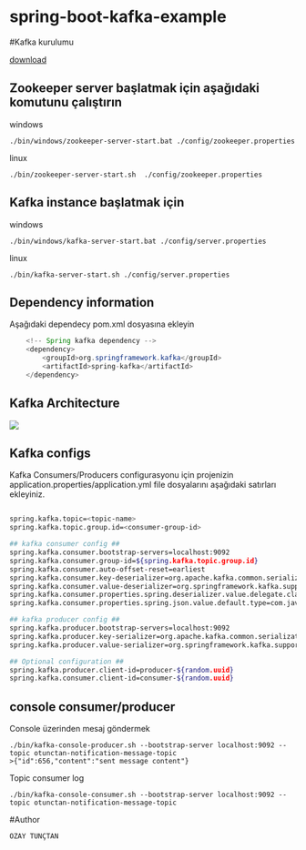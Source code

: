 # spring-boot-kafka-example

#Kafka kurulumu

<a href='https://kafka.apache.org/quickstart'>download</a>



## Zookeeper server başlatmak için aşağıdaki komutunu çalıştırın

windows

```
./bin/windows/zookeeper-server-start.bat ./config/zookeeper.properties 

```

linux


```
./bin/zookeeper-server-start.sh  ./config/zookeeper.properties
```

## Kafka instance başlatmak için 

windows

```
./bin/windows/kafka-server-start.bat ./config/server.properties 

```
linux

```
./bin/kafka-server-start.sh ./config/server.properties 

```


## Dependency information

Aşağıdaki dependecy pom.xml dosyasına ekleyin

```java
	<!-- Spring kafka dependency -->
	<dependency>
		<groupId>org.springframework.kafka</groupId>
		<artifactId>spring-kafka</artifactId>
	</dependency>
```
## Kafka Architecture

<img src="https://upload.wikimedia.org/wikipedia/commons/thumb/6/64/Overview_of_Apache_Kafka.svg/677px-Overview_of_Apache_Kafka.svg.png">

## Kafka configs

Kafka Consumers/Producers configurasyonu için projenizin  application.properties/application.yml file 
dosyalarını aşağıdaki satırları ekleyiniz.



```bash

spring.kafka.topic=<topic-name>
spring.kafka.topic.group.id=<consumer-group-id>

## kafka consumer config ##
spring.kafka.consumer.bootstrap-servers=localhost:9092
spring.kafka.consumer.group-id=${spring.kafka.topic.group.id}
spring.kafka.consumer.auto-offset-reset=earliest
spring.kafka.consumer.key-deserializer=org.apache.kafka.common.serialization.StringDeserializer
spring.kafka.consumer.value-deserializer=org.springframework.kafka.support.serializer.ErrorHandlingDeserializer
spring.kafka.consumer.properties.spring.deserializer.value.delegate.class: org.springframework.kafka.support.serializer.JsonDeserializer
spring.kafka.consumer.properties.spring.json.value.default.type=com.java.techhub.kafka.demo.model.UserDetails

## kafka producer config ##
spring.kafka.producer.bootstrap-servers=localhost:9092
spring.kafka.producer.key-serializer=org.apache.kafka.common.serialization.StringSerializer
spring.kafka.producer.value-serializer=org.springframework.kafka.support.serializer.JsonSerializer

## Optional configuration ##
spring.kafka.producer.client-id=producer-${random.uuid}
spring.kafka.consumer.client-id=consumer-${random.uuid}

```


## console consumer/producer

Console üzerinden mesaj göndermek
 
```
./bin/kafka-console-producer.sh --bootstrap-server localhost:9092 --topic otunctan-notification-message-topic
>{"id":656,"content":"sent message content"}

```

Topic consumer log
 
```
./bin/kafka-console-consumer.sh --bootstrap-server localhost:9092 --topic otunctan-notification-message-topic

```

#Author
```java
OZAY TUNÇTAN
```